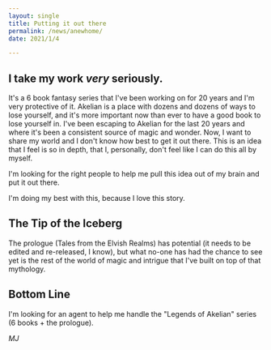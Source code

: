 ```yaml
---
layout: single
title: Putting it out there
permalink: /news/anewhome/
date: 2021/1/4

---
```



## I take my work _very_ seriously. 

It's a 6 book fantasy series that I've been working on for 20 years and I'm very protective of it. Akelian is a place with dozens and dozens of ways to lose yourself, and it's more important now than ever to have a good book to lose yourself in. I've been escaping to Akelian for the last 20 years and where it's been a consistent source of magic and wonder. Now, I want to share my world and I don't know how best to get it out there. This is an idea that I feel is so in depth, that I, personally, don't feel like I can do this all by myself.

I'm looking for the right people to help me pull this idea out of my brain and put it out there. 

I'm doing my best with this, because I love this story.


## The Tip of the Iceberg
The prologue (Tales from the Elvish Realms) has potential (it needs to be edited and re-released, I know), but what no-one has had the chance to see yet is the rest of the world of magic and intrigue that I've built on top of that mythology.


## Bottom Line

I'm looking for an agent to help me handle the "Legends of Akelian" series (6 books + the prologue).

_MJ_

